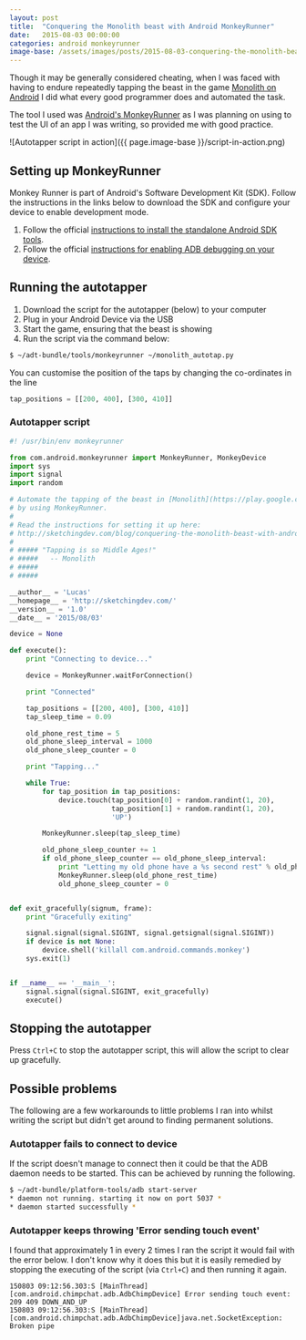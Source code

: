 ```yaml
---
layout: post
title:  "Conquering the Monolith beast with Android MonkeyRunner"
date:   2015-08-03 00:00:00
categories: android monkeyrunner
image-base: /assets/images/posts/2015-08-03-conquering-the-monolith-beast-with-android-monkeyrunner
---
```


Though it may be generally considered cheating, when I was faced with having to endure repeatedly tapping the beast in the game [Monolith on Android](https://play.google.com/store/apps/details?id=com.cac.monolith) I did what every good programmer does and automated the task.

The tool I used was [Android's MonkeyRunner](http://developer.android.com/tools/help/monkeyrunner_concepts.html) as I was planning on using to test the UI of an app I was writing, so provided me with good practice.

![Autotapper script in action]({{ page.image-base }}/script-in-action.png)

## Setting up MonkeyRunner

Monkey Runner is part of Android's Software Development Kit (SDK). Follow the instructions in the links below to download the SDK and configure your device
to enable development mode.

1. Follow the official [instructions to install the standalone Android SDK tools](https://developer.android.com/sdk/installing/index.html?pkg=tools).
2. Follow the official [instructions for enabling ADB debugging on your device](http://developer.android.com/tools/help/adb.html#Enabling).

## Running the autotapper

1. Download the script for the autotapper (below) to your computer
2. Plug in your Android Device via the USB
3. Start the game, ensuring that the beast is showing
4. Run the script via the command below:

```bash
$ ~/adt-bundle/tools/monkeyrunner ~/monolith_autotap.py
```

You can customise the position of the taps by changing the co-ordinates in the line

```python
tap_positions = [[200, 400], [300, 410]]
```

### Autotapper script

```python
#! /usr/bin/env monkeyrunner

from com.android.monkeyrunner import MonkeyRunner, MonkeyDevice
import sys
import signal
import random

# Automate the tapping of the beast in [Monolith](https://play.google.com/store/apps/details?id=com.cac.monolith)
# by using MonkeyRunner.
#
# Read the instructions for setting it up here:
# http://sketchingdev.com/blog/conquering-the-monolith-beast-with-android-monkeyrunner.html
#
# ##### "Tapping is so Middle Ages!"
# #####   -- Monolith
# #####
# #####

__author__ = 'Lucas'
__homepage__ = 'http://sketchingdev.com/'
__version__ = '1.0'
__date__ = '2015/08/03'

device = None

def execute():
    print "Connecting to device..."

    device = MonkeyRunner.waitForConnection()

    print "Connected"

    tap_positions = [[200, 400], [300, 410]]
    tap_sleep_time = 0.09

    old_phone_rest_time = 5
    old_phone_sleep_interval = 1000
    old_phone_sleep_counter = 0

    print "Tapping..."

    while True:
        for tap_position in tap_positions:
            device.touch(tap_position[0] + random.randint(1, 20),
                         tap_position[1] + random.randint(1, 20),
                         'UP')

        MonkeyRunner.sleep(tap_sleep_time)

        old_phone_sleep_counter += 1
        if old_phone_sleep_counter == old_phone_sleep_interval:
            print "Letting my old phone have a %s second rest" % old_phone_rest_time
            MonkeyRunner.sleep(old_phone_rest_time)
            old_phone_sleep_counter = 0


def exit_gracefully(signum, frame):
    print "Gracefully exiting"

    signal.signal(signal.SIGINT, signal.getsignal(signal.SIGINT))
    if device is not None:
        device.shell('killall com.android.commands.monkey')
    sys.exit(1)


if __name__ == '__main__':
    signal.signal(signal.SIGINT, exit_gracefully)
    execute()
```

## Stopping the autotapper

Press `Ctrl+C` to stop the autotapper script, this will allow the script to clear up gracefully.

## Possible problems

The following are a few workarounds to little problems I ran into whilst writing the script but didn't get around to finding permanent solutions.

### Autotapper fails to connect to device
If the script doesn't manage to connect then it could be that the ADB daemon needs to be started. This can be achieved by running the following.

```bash
$ ~/adt-bundle/platform-tools/adb start-server
* daemon not running. starting it now on port 5037 *
* daemon started successfully *
```

### Autotapper keeps throwing 'Error sending touch event'

I found that approximately 1 in every 2 times I ran the script it would fail with the error below. I don't know why it does this but it is easily remedied by stopping the executing of the script (via `Ctrl+C`) and then running it again.

```
150803 09:12:56.303:S [MainThread] [com.android.chimpchat.adb.AdbChimpDevice] Error sending touch event: 209 409 DOWN_AND_UP
150803 09:12:56.303:S [MainThread] [com.android.chimpchat.adb.AdbChimpDevice]java.net.SocketException: Broken pipe
```
